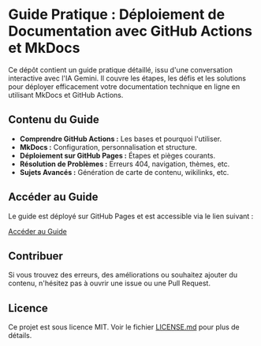 # Guide Pratique : Déploiement de Documentation avec GitHub Actions et MkDocs

Ce dépôt contient un guide pratique détaillé, issu d'une conversation interactive avec l'IA Gemini. Il couvre les étapes, les défis et les solutions pour déployer efficacement votre documentation technique en ligne en utilisant MkDocs et GitHub Actions.

## Contenu du Guide

*   **Comprendre GitHub Actions :** Les bases et pourquoi l'utiliser.
*   **MkDocs :** Configuration, personnalisation et structure.
*   **Déploiement sur GitHub Pages :** Étapes et pièges courants.
*   **Résolution de Problèmes :** Erreurs 404, navigation, thèmes, etc.
*   **Sujets Avancés :** Génération de carte de contenu, wikilinks, etc.

## Accéder au Guide

Le guide est déployé sur GitHub Pages et est accessible via le lien suivant :

[Accéder au Guide](https://dvrch.github.io/GitHub_Actions_MkDocs_Guide/)

## Contribuer

Si vous trouvez des erreurs, des améliorations ou souhaitez ajouter du contenu, n'hésitez pas à ouvrir une issue ou une Pull Request.

## Licence

Ce projet est sous licence MIT. Voir le fichier [LICENSE.md](LICENSE.md) pour plus de détails.
